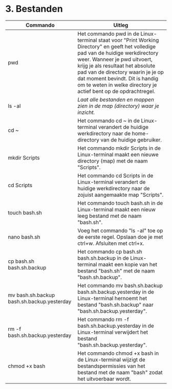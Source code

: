 # 3. Bestanden


Commando | Uitleg
--- | ---
pwd | Het commando pwd in de Linux-terminal staat voor "Print Working Directory" en geeft het volledige pad van de huidige werkdirectory weer. Wanneer je pwd uitvoert, krijg je als resultaat het absolute pad van de directory waarin je je op dat moment bevindt. Dit is handig om te weten in welke directory je actief bent op de opdrachtregel.
ls -al | _Laat alle bestanden en mappen zien in de map (directory) waar je inzicht._
cd ~ | Het commando cd ~ in de Linux-terminal verandert de huidige werkdirectory naar de home-directory van de huidige gebruiker.
mkdir Scripts | Het commando mkdir Scripts in de Linux-terminal maakt een nieuwe directory (map) met de naam "Scripts".
cd Scripts | Het commando cd Scripts in de Linux-terminal verandert de huidige werkdirectory naar de zojuist aangemaakte map "Scripts".
touch bash.sh | Het commando touch bash.sh in de Linux-terminal maakt een nieuw leeg bestand met de naam "bash.sh".
nano bash.sh | Voeg het commando "ls -al" toe op de eerste regel. Opslaan doe je met ctrl+w. Afsluiten met ctrl+x.
cp bash.sh bash.sh.backup | Het commando cp bash.sh bash.sh.backup in de Linux-terminal maakt een kopie van het bestand "bash.sh" met de naam "bash.sh.backup".
mv bash.sh.backup bash.sh.backup.yesterday | Het commando mv bash.sh.backup bash.sh.backup.yesterday in de Linux-terminal hernoemt het bestand "bash.sh.backup" naar "bash.sh.backup.yesterday". 
rm -f bash.sh.backup.yesterday | Het commando rm -f bash.sh.backup.yesterday in de Linux-terminal verwijdert het bestand "bash.sh.backup.yesterday".
chmod +x bash | Het commando chmod +x bash in de Linux-terminal wijzigt de bestandspermissies van het bestand met de naam "bash" zodat het uitvoerbaar wordt.
